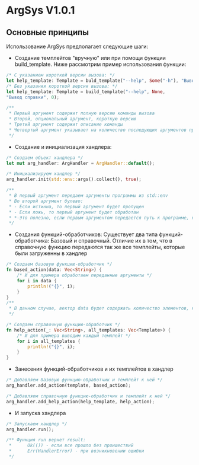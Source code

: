 # ArgSys V1.0.1
## Основные принципы
Использование ArgSys предполагает  следующие шаги:
- Создание темплейтов "вручную" или при помощи функции build_template. Ниже рассмотрим пример использования функции:
```rust
/* С указанием короткой версии вызова: */
let help_template: Template = buld_template("--help", Some("-h"), "Вывод справки", 0);
/* Без указания короткой версии вызова: */
let help_template: Template = build_template("--help", None,
"Вывод справки", 0);

/**
 * Первый аргумент содержит полную версию команды вызова
 * Второй, опциональный аргумент, короткую версию
 * Третий аргумент содержит описание команды
 * Четвертый аргумент указывает на количество последующих аргументов программы, которые будут переданы функции-триггеру 
 */
```
- Создание и инициализация хандлера:
```rust
/* Создаем объект хандлера */
let mut arg_handler: ArgHandler = ArgHandler::default();

/* Инициализируем хандлер */
arg_handler.init(std::env::args().collect(), true);

/**
 * В первый аргумент передаем аргументы программы из std::env
 * Во второй аргумент булево:
 * - Если истинна, то первый аргумент будет пропущен
 * - Если ложь, то первый аргумент будет обработан
 * *-Это полезно, если первым аргументом передается путь к программе, который обрабатывать не нужно
 */
```

- Создания функций-обработчиков: Существует два типа функций-обработчика: Базовый и справочный. Отличие их в том, что в справочную функцию передаются так же все темплейты, которые были загруженны в хандлер
``` rust
/* Создаем базовую функцию-обработчик */
fn based_action(data: Vec<String>) {
    /* И для примера обработаем переданные аргументы */
    for i in data {
        println!("{}", i);
    }
}
/**
 * В данном случае, вектор data будет содержать количество элементов, которе указано в объявлении темплейта 
 */

/* Создаем справочную функцию-обработчик */
fn help_action(_: Vec<String>, all_templates: Vec<Template>) {
    /* И для примера выводим каждый темплейт */
    for i in all_templates {
        println!("{}", i);
    }
}
```
- Занесения функций-обработчиков и их темплейтов в хандлер
```rust
/* Добавляем базовую функцию-обработчик и темплейт к ней */
arg_handler.add_action(template, based_action);

/* Добавляем справочную функцию-обработчик и темплейт к ней */
arg_handler.add_help_action(help_template, help_action);
```

- И запуска хандлера
```rust
/* Запускаем хандлер */
arg_handler.run();

/** Функция run вернет result: 
 *      Ok(()) - если все прошло без проишествий
 *      Err(HandlerError) - при возникновении ошибки
 */
```
